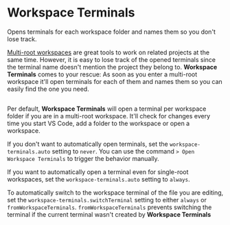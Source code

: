 # Workspace Terminals

Opens terminals for each workspace folder and names them so you don't lose track.

[Multi-root workspaces](https://code.visualstudio.com/docs/editor/multi-root-workspaces) are great tools to work on related projects at the same time. However, it is easy to lose track of the opened terminals since the terminal name doesn't mention the project they belong to. **Workspace Terminals** comes to your rescue: As soon as you enter a multi-root workspace it'll open terminals for each of them and names them so you can easily find the one you need.

## 

Per default, **Workspace Terminals** will open a terminal per workspace folder if you are in a multi-root workspace. It'll check for changes every time you start VS Code, add a folder to the workspace or open a workspace.

If you don't want to automatically open terminals, set the `workspace-terminals.auto` setting to `never`. You can use the command `> Open Workspace Terminals` to trigger the behavior manually.

If you want to automatically open a terminal even for single-root workspaces, set the `workspace-terminals.auto` setting to `always`.

To automatically switch to the workspace terminal of the file you are editing, set the `workspace-terminals.switchTerminal` setting to either `always` or `fromWorkspaceTerminals`. `fromWorkspaceTerminals` prevents switching the terminal if the current terminal wasn't created by **Workspace Terminals**

